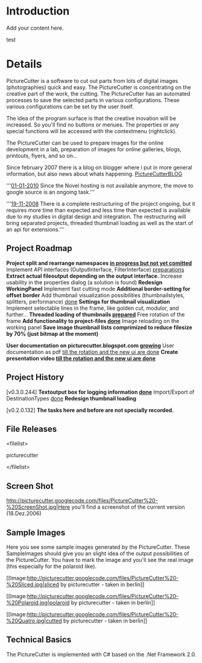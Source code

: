 # Introduction #

Add your content here.

test


# Details #

PictureCutter is a software to cut out parts from lots of digital images (photographies) quick and easy. The PictureCutter is concentrating on the creative part of the work, the cutting. The PictureCutter has an automated processes to save the selected parts in various configurations. These various configurations can be set by the user itself.

The idea of the program surface is that the creative inovation will be increased. So you'll find no buttons or menues. The properties or any special functions will be accessed with the contextmenu (rightclick).

The PictureCutter can be used to prepare images for the online development in a lab, preparation of images for online galleries, blogs, printouts, flyers, and so on...

Since february 2007 there is a blog on blogger where i put in more general information, but also news about whats happening. [PictureCutterBLOG ](http://picturecutter.blogspot.com)

'''[01-01-2010](UPDATE.md) Since the Novel hosting is not available anymore, the move to google source is an ongoing task.'''

'''[19-11-2008](UPDATE.md) There is a complete restructuring of the project ongoing, but it requires more time than expected and less time than expected is available due to my studies in digital design and integration. The restructuring will bring separated projects, threaded thumbnail loading as well as the start of an api for extensions.'''


## Project Roadmap ##

**Project split and rearrange namespaces [in progress but not yet comitted](work.md)** Implement API interfaces (OutputInterface, FilterInterface) [preparations](in.md)
**Extract actual fileoutput depending on the output interface.** Increase usability in the properties dialog (a solution is found)
**Redesign WorkingPanel** Implement fast cutting mode
**Additional border-setting for offset border** Add thumbnail visualization possibilities (thumbnailstyles, splitters, performance) [done](partly.md)
**Settings for thumbnail visualization** Implement selectable lines in the frame, like golden cut, modulor, and further...
**Threaded loading of thumbnails [prepared](prepared.md)** Free rotation of the frame
**Add functionality to project-files [done](partly.md)** Image reloading on the working panel
**Save image thumbnail lists comprimized to reduce filesize by 70% (just bitmap at the moment)**

**User documentation on picturecutter.blogspot.com [growing](growing.md)** User documentation as pdf [till the rotation and the new ui are done](postponed.md)
**Create presentation video [till the rotation and the new ui are done](postponed.md)**


## Project History ##

[v0.3.0.244]
**Textoutput box for logging information [done](done.md)** Import/Export of DestinationTypes [done](done.md)
**Redesign thumbnail loading**

[v0.2.0.132]
**The tasks here and before are not specially recorded.**


## File Releases ##



&lt;filelist&gt;

picturecutter

&lt;/filelist&gt;



## Screen Shot ##

http://picturecutter.googlecode.com/files/PictureCutter%20-%20ScreenShot.jpg|Here you'll find a screenshot of the current version (18.Dez.2006)

## Sample Images ##

Here you see some sample images generated by the PictureCutter. These SampleImages should give you an slight idea of the output possibilities of the PictureCutter. You have to mark the image and you'll see the real image (this especially for the polaroid like).

[[Image:http://picturecutter.googlecode.com/files/PictureCutter%20-%20Sliced.jpg|sliced by picturecutter - taken in berlin]]

[[Image:http://picturecutter.googlecode.com/files/PictureCutter%20-%20Polaroid.jpg|polaroid by picturecutter - taken in berlin]]

[[Image:http://picturecutter.googlecode.com/files/PictureCutter%20-%20Quatro.jpg|cutted by picturecutter - taken in berlin]]

## Technical Basics ##

The PictureCutter is implemented with C# based on the .Net Framework 2.0.